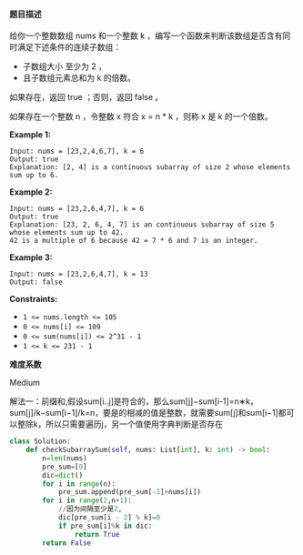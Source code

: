 #### **题目描述**
给你一个整数数组 nums 和一个整数 k ，编写一个函数来判断该数组是否含有同时满足下述条件的连续子数组：

- 子数组大小 至少为 2 ，
- 且子数组元素总和为 k 的倍数。

如果存在，返回 true ；否则，返回 false 。

如果存在一个整数 n ，令整数 x 符合 x = n * k ，则称 x 是 k 的一个倍数。

 

**Example 1:**

```
Input: nums = [23,2,4,6,7], k = 6
Output: true
Explanation: [2, 4] is a continuous subarray of size 2 whose elements sum up to 6.
```

**Example 2:**

```
Input: nums = [23,2,6,4,7], k = 6
Output: true
Explanation: [23, 2, 6, 4, 7] is an continuous subarray of size 5 whose elements sum up to 42.
42 is a multiple of 6 because 42 = 7 * 6 and 7 is an integer.
```

**Example 3:**

```
Input: nums = [23,2,6,4,7], k = 13
Output: false
```

 

**Constraints:**

- `1 <= nums.length <= 105`
- `0 <= nums[i] <= 109`
- `0 <= sum(nums[i]) <= 2^31 - 1`
- `1 <= k <= 231 - 1`

**难度系数**    

Medium

解法一：前缀和,假设sum[i..j]是符合的，那么sum[j]−sum[i-1]=n∗k，sum[j]/k−sum[i−1]/k=n，要是的相减的值是整数，就需要sum[j]和sum[i−1]都可以整除k，所以只需要遍历j，另一个值使用字典判断是否存在

```python
class Solution:
    def checkSubarraySum(self, nums: List[int], k: int) -> bool:
        n=len(nums)
        pre_sum=[0]
        dic=dict()
        for i in range(n):
            pre_sum.append(pre_sum[-1]+nums[i])
        for i in range(2,n+1):
            //因为间隔至少是2,
            dic[pre_sum[i - 2] % k]=0
            if pre_sum[i]%k in dic:
                return True
        return False
```



